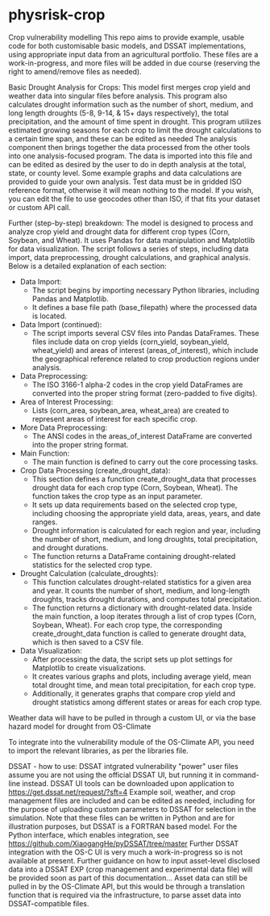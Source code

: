 # physrisk-crop
Crop vulnerability modelling
This repo aims to provide example, usable code for both customisable basic models, and DSSAT implementations, using appropriate input data from an agricultural portfolio.
These files are a work-in-progress, and more files will be added in due course (reserving the right to amend/remove files as needed). 

Basic Drought Analysis for Crops:
This model first merges crop yield and weather data into singular files before analysis. This program also calculates drought information such as the number of short, medium, and long length droughts (5-8, 9-14, & 15+ days respectively), the total precipitation, and the amount of time spent in drought. This program utilizes estimated growing seasons for each crop to limit the drought calculations to a certain time span, and these can be edited as needed The analysis component then brings together the data processed from the other tools into one analysis-focused program. The data is imported into this file and can be edited as desired by the user to do in depth analysis at the total, state, or county level. Some example graphs and data calculations are provided to guide your own analysis. Test data must be in gridded ISO reference format, otherwise it will mean nothing to the model. If you wish, you can edit the file to use geocodes other than ISO, if that fits your dataset or custom API call.

Further (step-by-step) breakdown:
The model is designed to process and analyze crop yield and drought data for different crop types (Corn, Soybean, and Wheat). It uses Pandas for data manipulation and Matplotlib for data visualization. The script follows a series of steps, including data import, data preprocessing, drought calculations, and graphical analysis. Below is a detailed explanation of each section:
* Data Import:
    * The script begins by importing necessary Python libraries, including Pandas and Matplotlib.
    * It defines a base file path (base_filepath) where the processed data is located.
* Data Import (continued):
    * The script imports several CSV files into Pandas DataFrames. These files include data on crop yields (corn_yield, soybean_yield, wheat_yield) and areas of interest (areas_of_interest), which include the geographical reference related to crop production regions under analysis.
* Data Preprocessing:
    * The ISO 3166-1 alpha-2 codes in the crop yield DataFrames are converted into the proper string format (zero-padded to five digits).
* Area of Interest Processing:
    * Lists (corn_area, soybean_area, wheat_area) are created to represent areas of interest for each specific crop.
* More Data Preprocessing:
    * The ANSI codes in the areas_of_interest DataFrame are converted into the proper string format.
* Main Function:
    * The main function is defined to carry out the core processing tasks.
* Crop Data Processing (create_drought_data):
    * This section defines a function create_drought_data that processes drought data for each crop type (Corn, Soybean, Wheat). The function takes the crop type as an input parameter.
    * It sets up data requirements based on the selected crop type, including choosing the appropriate yield data, areas, years, and date ranges.
    * Drought information is calculated for each region and year, including the number of short, medium, and long droughts, total precipitation, and drought durations.
    * The function returns a DataFrame containing drought-related statistics for the selected crop type.
* Drought Calculation (calculate_droughts):
    * This function calculates drought-related statistics for a given area and year. It counts the number of short, medium, and long-length droughts, tracks drought durations, and computes total precipitation.
    * The function returns a dictionary with drought-related data. Inside the main function, a loop iterates through a list of crop types (Corn, Soybean, Wheat). For each crop type, the corresponding create_drought_data function is called to generate drought data, which is then saved to a CSV file.
* Data Visualization:
    * After processing the data, the script sets up plot settings for Matplotlib to create visualizations.
    * It creates various graphs and plots, including average yield, mean total drought time, and mean total precipitation, for each crop type.
    * Additionally, it generates graphs that compare crop yield and drought statistics among different states or areas for each crop type.

Weather data will have to be pulled in through a custom UI, or via the base hazard model for drought from OS-Climate

To integrate into the vulnerability module of the OS-Climate API, you need to import the relevant libraries, as per the libraries file.


DSSAT - how to use:
DSSAT intgrated vulnerability "power" user files assume you are not using the official DSSAT UI, but running it in command-line instead. DSSAT UI tools can be downloaded upon application to https://get.dssat.net/request/?sft=4 
Example soil, weather, and crop management files are included and can be edited as needed, including for the purpose of uploading custom parameters to DSSAT for selection in the simulation. Note that these files can be written in Python and are for illustration purposes, but DSSAT is a FORTRAN based model. For the Python interface, which enables integration, see https://github.com/XiaogangHe/pyDSSAT/tree/master
Further DSSAT integration with the OS-C UI is very much a work-in-progress so is not available at present. Further guidance on how to input asset-level disclosed data into a DSSAT EXP (crop management and experimental data file) will be provided soon as part of this documentation...
Asset data can still be pulled in by the OS-Climate API, but this would be through a translation function that is required via the infrastructure, to parse asset data into DSSAT-compatible files.
